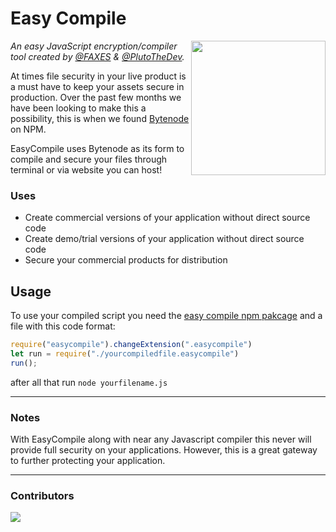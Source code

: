 # Easy Compile

<img align="right" height="215" width="215" alt="" src="https://faxes.zone/i/vv8VD.png" />

*An easy JavaScript encryption/compiler tool created by [@FAXES](https://github.com/FAXES) & [@PlutoTheDev](https://github.com/braxtongpoll).*

At times file security in your live product is a must have to keep your assets secure in production. Over the past few months we have been looking to make this a possibility, this is when we found [Bytenode](https://www.npmjs.com/package/bytenode) on NPM.

EasyCompile uses Bytenode as its form to compile and secure your files through terminal or via website you can host!

### Uses

- Create commercial versions of your application without direct source code
- Create demo/trial versions of your application without direct source code
- Secure your commercial products for distribution

## Usage
To use your compiled script you need the [easy compile npm pakcage](https://www.npmjs.com/package/easycompile) and a file with this code format: 
```js
require("easycompile").changeExtension(".easycompile")
let run = require("./yourcompiledfile.easycompile")
run();
```
after all that run `node yourfilename.js`

---
### Notes
With EasyCompile along with near any Javascript compiler this never will provide full security on your applications. However, this is a great gateway to further protecting your application.

---

### Contributors

<a href="https://github.com/FAXES/easycompile/graphs/contributors">
  <img src="https://contrib.rocks/image?repo=FAXES/easycompile" />
</a>
